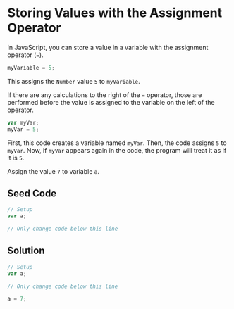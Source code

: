 # Storing Values with the Assignment Operator

In JavaScript, you can store a value in a variable with the assignment operator (`=`).

```javascript
myVariable = 5;
```

This assigns the `Number` value `5` to `myVariable`.

If there are any calculations to the right of the `=` operator, those are performed before the value is assigned to the variable on the left of the operator.

```javascript
var myVar;
myVar = 5;
```

First, this code creates a variable named `myVar`. Then, the code assigns `5` to `myVar`. Now, if `myVar` appears again in the code, the program will treat it as if it is `5`.

Assign the value `7` to variable `a`.

## Seed Code

```javascript
// Setup
var a;

// Only change code below this line
```

## Solution
```javascript
// Setup
var a;

// Only change code below this line

a = 7;
```